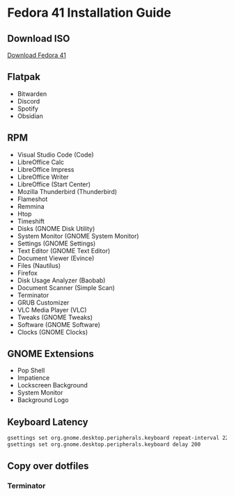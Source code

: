 # Fedora 41 Installation Guide

## Download ISO
[Download Fedora 41](https://fedoraproject.org/workstation/download)

## Flatpak
- Bitwarden
- Discord
- Spotify
- Obsidian

## RPM
- Visual Studio Code (Code)
- LibreOffice Calc
- LibreOffice Impress
- LibreOffice Writer
- LibreOffice (Start Center)
- Mozilla Thunderbird (Thunderbird)
- Flameshot
- Remmina
- Htop
- Timeshift
- Disks (GNOME Disk Utility)
- System Monitor (GNOME System Monitor)
- Settings (GNOME Settings)
- Text Editor (GNOME Text Editor)
- Document Viewer (Evince)
- Files (Nautilus)
- Firefox
- Disk Usage Analyzer (Baobab)
- Document Scanner (Simple Scan)
- Terminator
- GRUB Customizer
- VLC Media Player (VLC)
- Tweaks (GNOME Tweaks)
- Software (GNOME Software)
- Clocks (GNOME Clocks)

## GNOME Extensions
- Pop Shell
- Impatience
- Lockscreen Background
- System Monitor
- Background Logo

## Keyboard Latency
```sh
gsettings set org.gnome.desktop.peripherals.keyboard repeat-interval 22
gsettings set org.gnome.desktop.peripherals.keyboard delay 200
```
## Copy over dotfiles
### Terminator
## 